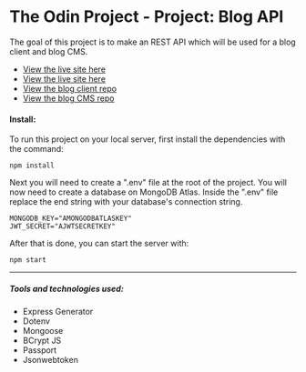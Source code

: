 # The Odin Project - Project: Blog API

The goal of this project is to make an REST API which will be used for a blog client and blog CMS.

-   [View the live site here](https://bizarf.github.io/odin-blog-client/)
-   [View the live site here](https://bizarf.github.io/odin-blog-cms/)
-   [View the blog client repo](https://github.com/bizarf/odin-blog-client)
-   [View the blog CMS repo](https://github.com/bizarf/odin-blog-cms)

#### Install:

To run this project on your local server, first install the dependencies with the command:

```
npm install
```

Next you will need to create a ".env" file at the root of the project. You will now need to create a database on MongoDB Atlas. Inside the ".env" file replace the end string with your database's connection string.

```
MONGODB_KEY="AMONGODBATLASKEY"
JWT_SECRET="AJWTSECRETKEY"
```

After that is done, you can start the server with:

```
npm start
```

<hr>

##### Tools and technologies used:

-   Express Generator
-   Dotenv
-   Mongoose
-   BCrypt JS
-   Passport
-   Jsonwebtoken
